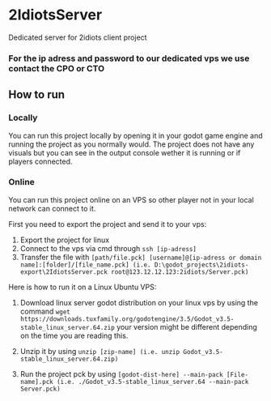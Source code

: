 # 2IdiotsServer

Dedicated server for 2idiots client project

### For the ip adress and password to our dedicated vps we use contact the CPO or CTO

## How to run

### Locally
You can run this project locally by opening it in your godot game engine and running the project as you normally would.
The project does not have any visuals but you can see in the output console wether it is running or if players connected.

### Online
You can run this project online on an VPS so other player not in your local network can connect to it.

First you need to export the project and send it to your vps:
1. Export the project for linux
2. Connect to the vps via cmd through ```ssh [ip-adress]```
3. Transfer the file with ```[path/file.pck] [username]@[ip-adress or domain name]:[folder]/[file_name.pck] (i.e. D:\godot_projects\2idiots-export\2IdiotsServer.pck root@123.12.12.123:2idiots/Server.pck)```


Here is how to run it on a Linux Ubuntu VPS:

1. Download linux server godot distribution on your linux vps by using the command ```wget https://downloads.tuxfamily.org/godotengine/3.5/Godot_v3.5-stable_linux_server.64.zip``` your version might be different depending on the time you are reading this.

2. Unzip it by using ```unzip [zip-name] (i.e. unzip Godot_v3.5-stable_linux_server.64.zip)```

3. Run the project pck by using ```[godot-dist-here] --main-pack [File-name].pck (i.e. ./Godot_v3.5-stable_linux_server.64 --main-pack Server.pck)```
